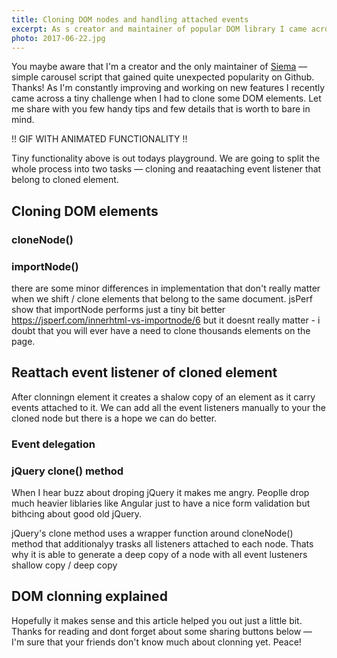 ```yaml
---
title: Cloning DOM nodes and handling attached events
excerpt: As s creator and maintainer of popular DOM library I came across a need to clone an element. Sounds trivially right? This is what I learned.
photo: 2017-06-22.jpg
---
```


You maybe aware that I'm a creator and the only maintainer of [Siema](https://pawelgrzybek.com/siema/) — simple carousel script that gained quite unexpected popularity on Github. Thanks! As I'm constantly improving and working on new features I recently came across a tiny challenge when I had to clone some DOM elements. Let me share with you few handy tips and few details that is worth to bare in mind.

!! GIF WITH ANIMATED FUNCTIONALITY !!

Tiny functionality above is out todays playground. We are going to split the whole process into two tasks — cloning and reaataching event listener that belong to cloned element.

## Cloning DOM elements

### cloneNode()
### importNode()

there are some minor differences in implementation that don't really matter when we shift / clone elements that belong to the same document. jsPerf show that importNode performs just a tiny bit better https://jsperf.com/innerhtml-vs-importnode/6 but it doesnt really matter - i doubt that you will ever have a need to clone thousands elements on the page.

## Reattach event listener of cloned element

After clonningn element it creates a shalow copy of an element as it carry events attached to it. We can add all the event listeners manually to your the cloned node but there is a hope we can do better.

### Event delegation

### jQuery clone() method

When I hear buzz about droping jQuery it makes me angry. Peoplle drop much heavier liblaries like Angular just to have a nice form validation but bithcing about good old jQuery.

jQuery's clone method uses a wrapper function around cloneNode() method that additionalyy trasks all listeners attached to each node. Thats why it is able to generate a deep copy of a node with all event lusteners
shallow copy / deep copy

## DOM clonning explained

Hopefully it makes sense and this article helped you out just a little bit. Thanks for reading and dont forget about some sharing buttons below — I'm sure that your friends don't know much about clonning yet. Peace!
